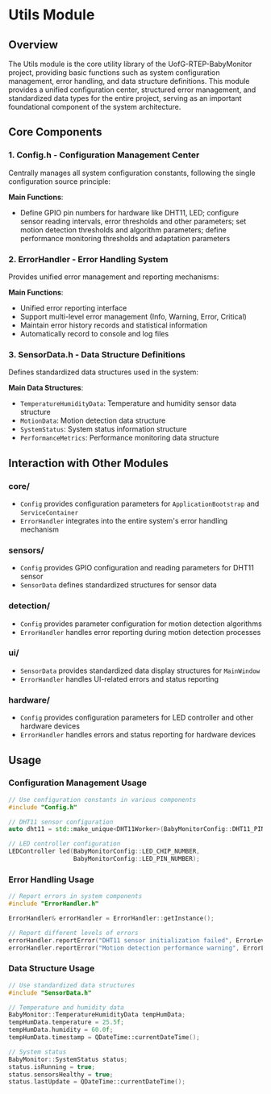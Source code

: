 # Utils Module

## Overview

The Utils module is the core utility library of the UofG-RTEP-BabyMonitor project, providing basic functions such as system configuration management, error handling, and data structure definitions. This module provides a unified configuration center, structured error management, and standardized data types for the entire project, serving as an important foundational component of the system architecture.

## Core Components

### 1. Config.h - Configuration Management Center

Centrally manages all system configuration constants, following the single configuration source principle:

**Main Functions**:
- Define GPIO pin numbers for hardware like DHT11, LED; configure sensor reading intervals, error thresholds and other parameters; set motion detection thresholds and algorithm parameters; define performance monitoring thresholds and adaptation parameters

### 2. ErrorHandler - Error Handling System

Provides unified error management and reporting mechanisms:

**Main Functions**:
- Unified error reporting interface
- Support multi-level error management (Info, Warning, Error, Critical)
- Maintain error history records and statistical information
- Automatically record to console and log files

### 3. SensorData.h - Data Structure Definitions

Defines standardized data structures used in the system:

**Main Data Structures**:
- `TemperatureHumidityData`: Temperature and humidity sensor data structure
- `MotionData`: Motion detection data structure
- `SystemStatus`: System status information structure
- `PerformanceMetrics`: Performance monitoring data structure

## Interaction with Other Modules

### core/
- `Config` provides configuration parameters for `ApplicationBootstrap` and `ServiceContainer`
- `ErrorHandler` integrates into the entire system's error handling mechanism

### sensors/
- `Config` provides GPIO configuration and reading parameters for DHT11 sensor
- `SensorData` defines standardized structures for sensor data

### detection/
- `Config` provides parameter configuration for motion detection algorithms
- `ErrorHandler` handles error reporting during motion detection processes

### ui/
- `SensorData` provides standardized data display structures for `MainWindow`
- `ErrorHandler` handles UI-related errors and status reporting

### hardware/
- `Config` provides configuration parameters for LED controller and other hardware devices
- `ErrorHandler` handles errors and status reporting for hardware devices

## Usage

### Configuration Management Usage

```cpp
// Use configuration constants in various components
#include "Config.h"

// DHT11 sensor configuration
auto dht11 = std::make_unique<DHT11Worker>(BabyMonitorConfig::DHT11_PIN_NUMBER);

// LED controller configuration
LEDController led(BabyMonitorConfig::LED_CHIP_NUMBER,
                  BabyMonitorConfig::LED_PIN_NUMBER);
```

### Error Handling Usage

```cpp
// Report errors in system components
#include "ErrorHandler.h"

ErrorHandler& errorHandler = ErrorHandler::getInstance();

// Report different levels of errors
errorHandler.reportError("DHT11 sensor initialization failed", ErrorLevel::Error);
errorHandler.reportError("Motion detection performance warning", ErrorLevel::Warning);
```

### Data Structure Usage

```cpp
// Use standardized data structures
#include "SensorData.h"

// Temperature and humidity data
BabyMonitor::TemperatureHumidityData tempHumData;
tempHumData.temperature = 25.5f;
tempHumData.humidity = 60.0f;
tempHumData.timestamp = QDateTime::currentDateTime();

// System status
BabyMonitor::SystemStatus status;
status.isRunning = true;
status.sensorsHealthy = true;
status.lastUpdate = QDateTime::currentDateTime();
```
